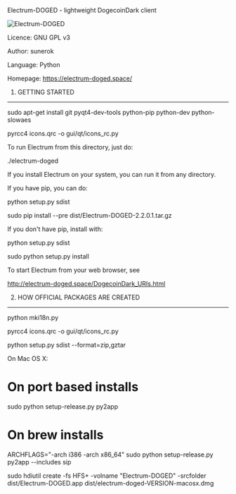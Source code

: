 Electrum-DOGED - lightweight DogecoinDark client

![Electrum-DOGED](https://raw.githubusercontent.com/doged/electrum-doged/master/electrumlogo.png)

Licence: GNU GPL v3

Author: sunerok

Language: Python

Homepage: https://electrum-doged.space/


1. GETTING STARTED
------------------
sudo apt-get install git pyqt4-dev-tools python-pip python-dev python-slowaes

pyrcc4 icons.qrc -o gui/qt/icons_rc.py

To run Electrum from this directory, just do:

  ./electrum-doged

If you install Electrum on your system, you can run it from any
directory.

If you have pip, you can do:

  python setup.py sdist
  
  sudo pip install --pre dist/Electrum-DOGED-2.2.0.1.tar.gz


If you don't have pip, install with:

  python setup.py sdist
  
  sudo python setup.py install



To start Electrum from your web browser, see

http://electrum-doged.space/DogecoinDark_URIs.html



2. HOW OFFICIAL PACKAGES ARE CREATED
------------------------------------

python mki18n.py

pyrcc4 icons.qrc -o gui/qt/icons_rc.py

python setup.py sdist --format=zip,gztar

On Mac OS X:

  # On port based installs
  
  sudo python setup-release.py py2app

  # On brew installs
  
  ARCHFLAGS="-arch i386 -arch x86_64" sudo python setup-release.py py2app --includes sip

  sudo hdiutil create -fs HFS+ -volname "Electrum-DOGED" -srcfolder dist/Electrum-DOGED.app dist/electrum-doged-VERSION-macosx.dmg


